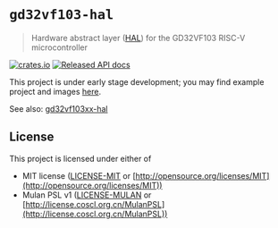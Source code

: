 # `gd32vf103-hal`

> Hardware abstract layer ([HAL]) for the GD32VF103 RISC-V microcontroller

[HAL]: https://crates.io/crates/embedded-hal

[![crates.io](https://img.shields.io/crates/v/gd32vf103-hal.svg)](https://crates.io/crates/gd32vf103-hal)
[![Released API docs](https://docs.rs/gd32vf103-hal/badge.svg)](https://docs.rs/gd32vf103-hal)

This project is under early stage development; you may find example project and images [here](https://github.com/luojia65/example-gd32vf103).

See also: [gd32vf103xx-hal](https://github.com/riscv-rust/gd32vf103xx-hal)

## License

This project is licensed under either of

- MIT license ([LICENSE-MIT](LICENSE-MIT) or [http://opensource.org/licenses/MIT](http://opensource.org/licenses/MIT))
- Mulan PSL v1 ([LICENSE-MULAN](LICENSE-MULAN) or [http://license.coscl.org.cn/MulanPSL](http://license.coscl.org.cn/MulanPSL))
